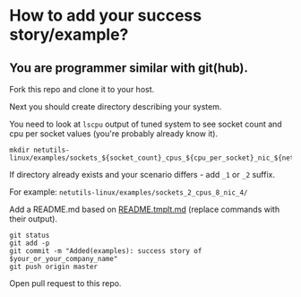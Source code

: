 # How to add your success story/example?

## You are programmer similar with git(hub).

Fork this repo and clone it to your host. 

Next you should create directory describing your system.

You need to look at `lscpu` output of tuned system to see socket count and cpu per socket values (you're probably already know it).

```
mkdir netutils-linux/examples/sockets_${socket_count}_cpus_${cpu_per_socket}_nic_${netdevs_count}
```

If directory already exists and your scenario differs - add `_1` or `_2` suffix.

For example: `netutils-linux/examples/sockets_2_cpus_8_nic_4/`

Add a README.md based on [README.tmplt.md](https://github.com/strizhechenko/netutils-linux/blob/master/examples/README.tmplt.md) (replace commands with their output).

```
git status
git add -p
git commit -m "Added(examples): success story of $your_or_your_company_name"
git push origin master
```

Open pull request to this repo.

